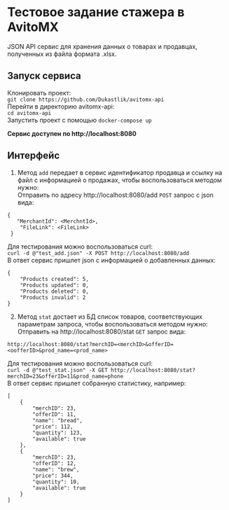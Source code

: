 # Тестовое задание стажера в AvitoMX
JSON API сервис для хранения данных о товарах и продавцах, полученных из файла формата .xlsx.
## Запуск сервиса 
Клонировать проект:  
```git clone https://github.com/Dukastlik/avitomx-api```  
Перейти в директорию avitomx-api:  
```cd avitomx-api```  
Запустить проект с помощью `docker-compose up`

**Сервис доступен по http://localhost:8080**

## Интерфейс
1. Метод `add` передает в сервис идентификатор продавца и ссылку на файл с информацией о продажах, чтобы воспользоваться методом нужно:  
Отправить по адресу http://localhost:8080/add `POST` запрос с json вида:
```
{
   "MerchantId": <MerchntId>,
    "FileLink": <FileLink>
 }
 ```
Для тестирования можно воспользоваться curl:  
```curl -d @"test_add.json" -X POST http://localhost:8080/add```  
В ответ сервис пришлет json c информацией о добавленных данных:  
```
{
    "Products created": 5,
    "Products updated": 0,
    "Products deleted": 0,
    "Products invalid": 2
}
```  
 2. Метод `stat` достает из БД список товаров, соответствующих параметрам запроса, чтобы воспользоваться методом нужно:
Отправить на http://localhost:8080/stat `GET` запрос вида:
```
http://localhost:8080/stat?merchID=<merchID>&offerID=<oofferID>&prod_name=<prod_name>
```  

Для тестирования можно воспользоваться curl:  
```curl -d @"test_stat.json" -X GET http://localhost:8080/stat?merchID=23&offerID=11&prod_name=phone```  
В ответ сервис пришлет собранную статистику, например:  
```
[
    {
        "merchID": 23,
        "offerID": 11,
        "name": "bread",
        "price": 112,
        "quantity": 123,
        "available": true
    },
    {
        "merchID": 23,
        "offerID": 12,
        "name": "brew",
        "price": 344,
        "quantity": 10,
        "available": true
    }
]
```

